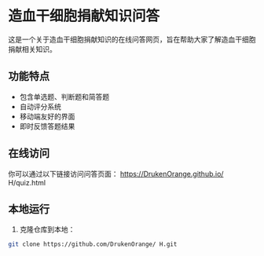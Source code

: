 # 造血干细胞捐献知识问答

这是一个关于造血干细胞捐献知识的在线问答网页，旨在帮助大家了解造血干细胞捐献相关知识。

## 功能特点

- 包含单选题、判断题和简答题
- 自动评分系统
- 移动端友好的界面
- 即时反馈答题结果

## 在线访问

你可以通过以下链接访问问答页面：
https://DrukenOrange.github.io/ H/quiz.html

## 本地运行

1. 克隆仓库到本地：
```bash
git clone https://github.com/DrukenOrange/ H.git
